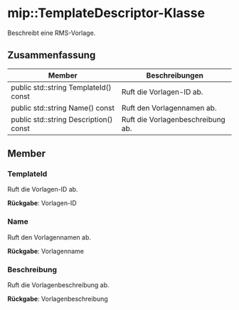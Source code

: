 # <a name="class-miptemplatedescriptor"></a>mip::TemplateDescriptor-Klasse 
Beschreibt eine RMS-Vorlage.
  
## <a name="summary"></a>Zusammenfassung
 Member                        | Beschreibungen                                
--------------------------------|---------------------------------------------
 public std::string TemplateId() const  |  Ruft die Vorlagen-ID ab.
 public std::string Name() const  |  Ruft den Vorlagennamen ab.
 public std::string Description() const  |  Ruft die Vorlagenbeschreibung ab.
  
## <a name="members"></a>Member
  
### <a name="templateid"></a>TemplateId
Ruft die Vorlagen-ID ab.

  
**Rückgabe**: Vorlagen-ID
  
### <a name="name"></a>Name
Ruft den Vorlagennamen ab.

  
**Rückgabe**: Vorlagenname
  
### <a name="description"></a>Beschreibung
Ruft die Vorlagenbeschreibung ab.

  
**Rückgabe**: Vorlagenbeschreibung